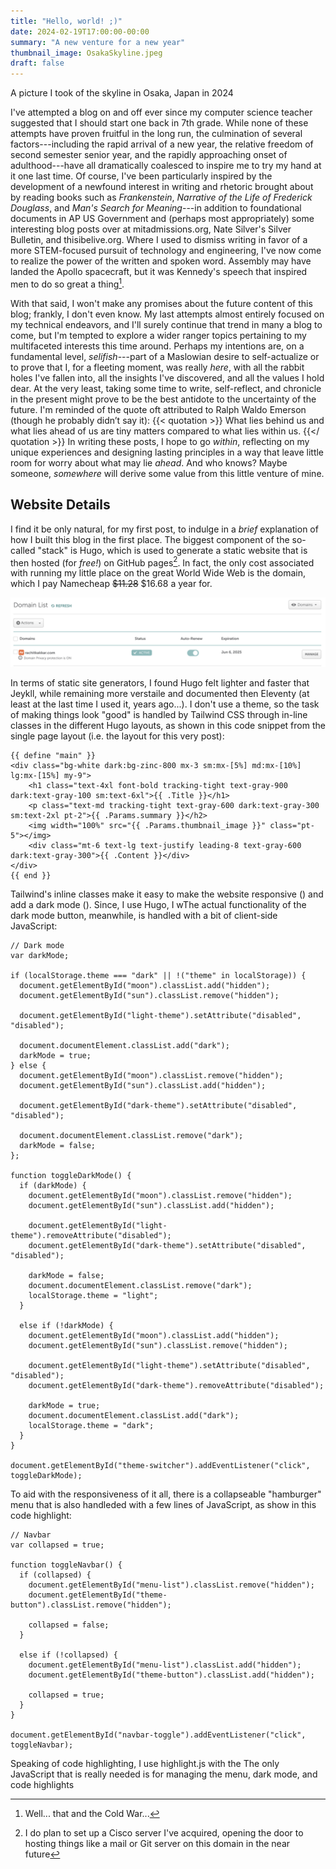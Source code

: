 ```yaml
---
title: "Hello, world! ;)"
date: 2024-02-19T17:00:00-00:00
summary: "A new venture for a new year"
thumbnail_image: OsakaSkyline.jpeg
draft: false
---
```

A picture I took of the skyline in Osaka, Japan in 2024

I've attempted a blog on and off ever since my computer science teacher suggested that I should start one back in 7th grade. While none of these attempts have proven fruitful in the long run, the culmination of several factors---including the rapid arrival of a new year, the relative freedom of second semester senior year, and the rapidly approaching onset of adulthood---have all dramatically coalesced to inspire me to try my hand at it one last time. Of course, I've been particularly inspired by the development of a newfound interest in writing and rhetoric brought about by reading books such as *Frankenstein*, *Narrative of the Life of Frederick Douglass*, and *Man's Search for Meaning*---in addition to foundational documents in AP US Government and (perhaps most appropriately) some interesting blog posts over at mitadmissions.org, Nate Silver's Silver Bulletin, and thisibelive.org. Where I used to dismiss writing in favor of a more STEM-focused pursuit of technology and engineering, I've now come to realize the power of the written and spoken word. Assembly may have landed the Apollo spacecraft, but it was Kennedy's speech that inspired men to do so great a thing[^1].

With that said, I won't make any promises about the future content of this blog; frankly, I don't even know. My last attempts almost entirely focused on my technical endeavors, and I'll surely continue that trend in many a blog to come, but I'm tempted to explore a wider ranger topics pertaining to my multifaceted interests this time around. Perhaps my intentions are, on a fundamental level, *selifish*---part of a Maslowian desire to self-actualize or to prove that I, for a fleeting moment, was really *here*, with all the rabbit holes I've fallen into, all the insights I've discovered, and all the values I hold dear. At the very least, taking some time to write, self-reflect, and chronicle in the present might prove to be the best antidote to the uncertainty of the future. I'm reminded of the quote oft attributed to Ralph Waldo Emerson (though he probably didn’t say it):
{{< quotation >}}
What lies behind us and what lies ahead of us are tiny matters compared to what lies within us.
{{</ quotation >}}
In writing these posts, I hope to go *within*, reflecting on my unique experiences and designing lasting principles in a way that leave little room for worry about what may lie *ahead*. And who knows? Maybe someone, *somewhere* will derive some value from this little venture of mine.

## Website Details
I find it be only natural, for my first post, to indulge in a *brief* explanation of how I built this blog in the first place. The biggest component of the so-called "stack" is Hugo, which is used to generate a static website that is then hosted (for *free!*) on GitHub pages[^2]. In fact, the only cost associated with running my little place on the great World Wide Web is the domain, which I pay Namecheap ~~$11.28~~ $16.68 a year for.

![](DomainListNamecheap.png)

In terms of static site generators, I found Hugo felt lighter and faster that Jeykll, while remaining more verstaile and documented then Eleventy (at least at the last time I used it, years ago...). I don't use a theme, so the task of making things look "good" is handled by Tailwind CSS through in-line classes in the different Hugo layouts, as shown in this code snippet from the single page layout (i.e. the layout for this very post):
```
{{ define "main" }}
<div class="bg-white dark:bg-zinc-800 mx-3 sm:mx-[5%] md:mx-[10%] lg:mx-[15%] my-9">
    <h1 class="text-4xl font-bold tracking-tight text-gray-900 dark:text-gray-100 sm:text-6xl">{{ .Title }}</h1>
    <p class="text-md tracking-tight text-gray-600 dark:text-gray-300 sm:text-2xl pt-2">{{ .Params.summary }}</h2>
    <img width="100%" src="{{ .Params.thumbnail_image }}" class="pt-5"></img>
    <div class="mt-6 text-lg text-justify leading-8 text-gray-600 dark:text-gray-300">{{ .Content }}</div>
</div>
{{ end }}
```

Tailwind's inline classes make it easy to make the website responsive () and add a dark mode (). Since, I use Hugo, I wThe actual functionality of the dark mode button, meanwhile, is handled with a bit of client-side JavaScript:
```
// Dark mode
var darkMode;

if (localStorage.theme === "dark" || !("theme" in localStorage)) {
  document.getElementById("moon").classList.add("hidden");
  document.getElementById("sun").classList.remove("hidden");

  document.getElementById("light-theme").setAttribute("disabled", "disabled");

  document.documentElement.classList.add("dark");
  darkMode = true;
} else {
  document.getElementById("moon").classList.remove("hidden");
  document.getElementById("sun").classList.add("hidden");

  document.getElementById("dark-theme").setAttribute("disabled", "disabled");
  
  document.documentElement.classList.remove("dark");
  darkMode = false;
};

function toggleDarkMode() {
  if (darkMode) {
    document.getElementById("moon").classList.remove("hidden");
    document.getElementById("sun").classList.add("hidden");

    document.getElementById("light-theme").removeAttribute("disabled");
    document.getElementById("dark-theme").setAttribute("disabled", "disabled");

    darkMode = false;
    document.documentElement.classList.remove("dark");
    localStorage.theme = "light";
  }

  else if (!darkMode) {
    document.getElementById("moon").classList.add("hidden");
    document.getElementById("sun").classList.remove("hidden");

    document.getElementById("light-theme").setAttribute("disabled", "disabled");
    document.getElementById("dark-theme").removeAttribute("disabled");

    darkMode = true;
    document.documentElement.classList.add("dark");
    localStorage.theme = "dark";
  }
}

document.getElementById("theme-switcher").addEventListener("click", toggleDarkMode);
```

To aid with the responsiveness of it all, there is a collapseable "hamburger" menu that is also handleded with a few lines of JavaScript, as show in this code highlight:
```
// Navbar
var collapsed = true;

function toggleNavbar() {
  if (collapsed) {
    document.getElementById("menu-list").classList.remove("hidden");
    document.getElementById("theme-button").classList.remove("hidden");

    collapsed = false;
  }

  else if (!collapsed) {
    document.getElementById("menu-list").classList.add("hidden");
    document.getElementById("theme-button").classList.add("hidden");

    collapsed = true;
  }
}

document.getElementById("navbar-toggle").addEventListener("click", toggleNavbar);
```

Speaking of code highlighting, I use highlight.js with the 
The only JavaScript that is really needed is for managing the menu, dark mode, and code highlights

[^1]: Well... that and the Cold War...
[^2]: I do plan to set up a Cisco server I've acquired, opening the door to hosting things like a mail or Git server on this domain in the near future
